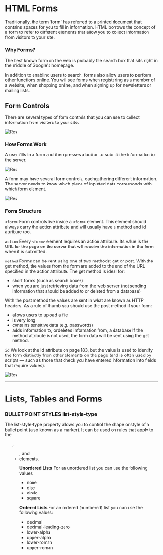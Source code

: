# HTML Forms

Traditionally, the term 'form' has referred to a printed document that contains spaces for you to fill in information. HTML borrows the concept of a form to refer to different elements that allow you to collect information from visitors to your site.

### Why Forms?

The best known form on the web is probably the search box that sits right in the middle of Google's homepage.

In addition to enabling users to search, forms also allow users to perform other functions online. You will see forms when registering as a member of a website, when shopping online, and when signing up for
newsletters or mailing lists.

## Form Controls

There are several types of form controls that you can use to collect information from visitors
to your site.

![Res](images/fc.jpg)


### How Forms Work

A user fills in a form and then presses a button to submit the information to the server.

![Res](images/fw.jpg)

A form may have several form controls, eachgathering different information. The server
needs to know which piece of inputted data corresponds with which form element.

![Res](images/fd.jpg)


### Form Structure

`<form>`
Form controls live inside a `<form>` element. This element should always carry the action
attribute and will usually have a method and id attribute too.


`action`
Every `<form>` element requires an action attribute. Its value is the URL for the page on the
server that will receive the information in the form when it is submitted.

`method`
Forms can be sent using one of two methods: get or post. With the get method, the values from the form are added to the end of the URL specified in the action attribute. The get method is ideal for:
* short forms (such as search boxes)
* when you are just retrieving data from the web server (not sending information that 
should be added to or deleted from a database)


With the post method the values are sent in what are known as HTTP headers. As a rule of thumb you should use the post method if your form:
* allows users to upload a file
* is very long
* contains sensitive data (e.g. passwords)
* adds information to, ordeletes information from, a database If the method attribute is not
used, the form data will be sent using the get method.

`id`
We look at the id attribute on page 183, but the value is used to identify the form distinctly from other elements on the page (and is often used by scripts — such as those that check you have
entered information into fields that require values).


![Res](images/fs.jpg)

---

# Lists, Tables and Forms

### BULLET POINT STYLES list-style-type

The list-style-type property allows you to control the shape or style of a bullet point (also
known as a marker). It can be used on rules that apply to the <ol>, <ul>, and <li> elements.

**Unordered Lists**
For an unordered list you can use the following values:
* none
* disc
* circle
* square

**Ordered Lists**
For an ordered (numbered) list you can use the following values:

* decimal
* decimal-leading-zero
* lower-alpha
* upper-alpha
* lower-roman
* upper-roman